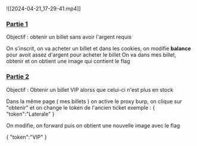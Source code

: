 
![[2024-04-21_17-29-41.mp4]]
<u><strong><h3>Partie 1 </h3></strong></u>
Objectif : obtenir un billet sans avoir l'argent requis

On s'inscrit, on va acheter un billet et dans les cookies, on modifie **balance** pour avoit assez d'argent pour acheter le billet 
On va dans mes billet, obtenir et on obtient une image qui contient le flag


<u><strong><h3>Partie 2</h3></strong></u>Objectif : Obtenir un billet VIP alorss que celui-ci n'est plus en stock


Dans la même page ( mes billets ) on active le proxy burp, on clique sur "obtenir" et on change le token de l'ancien ticket exemple : 
{
	"token":"Laterale"
}

On modifie, on forward puis on obtient une nouvelle image avec le flag 

{
	"token":"VIP"
}